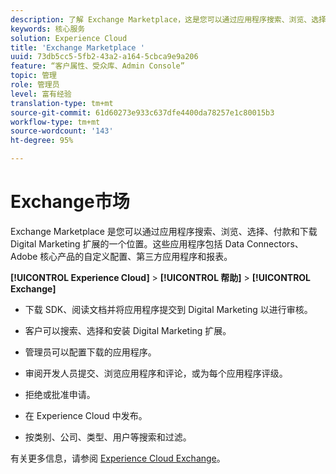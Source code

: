 ```yaml
---
description: 了解 Exchange Marketplace，这是您可以通过应用程序搜索、浏览、选择、付款和下载 Digital Marketing 扩展的一个位置。
keywords: 核心服务
solution: Experience Cloud
title: 'Exchange Marketplace '
uuid: 73db5cc5-5fb2-43a2-a164-5cbca9e9a206
feature: “客户属性、受众库、Admin Console”
topic: 管理
role: 管理员
level: 富有经验
translation-type: tm+mt
source-git-commit: 61d60273e933c637dfe4400da78257e1c80015b3
workflow-type: tm+mt
source-wordcount: '143'
ht-degree: 95%

---
```



# Exchange市场

Exchange Marketplace 是您可以通过应用程序搜索、浏览、选择、付款和下载 Digital Marketing 扩展的一个位置。这些应用程序包括 Data Connectors、Adobe 核心产品的自定义配置、第三方应用程序和报表。

**[!UICONTROL Experience Cloud]** > **[!UICONTROL 帮助]** > **[!UICONTROL Exchange]**

* 下载 SDK、阅读文档并将应用程序提交到 Digital Marketing 以进行审核。

* 客户可以搜索、选择和安装 Digital Marketing 扩展。

* 管理员可以配置下载的应用程序。

* 审阅开发人员提交、浏览应用程序和评论，或为每个应用程序评级。

* 拒绝或批准申请。

* 在 Experience Cloud 中发布。

* 按类别、公司、类型、用户等搜索和过滤。

有关更多信息，请参阅 [Experience Cloud Exchange](https://exchange.adobe.com/experiencecloud.html)。
